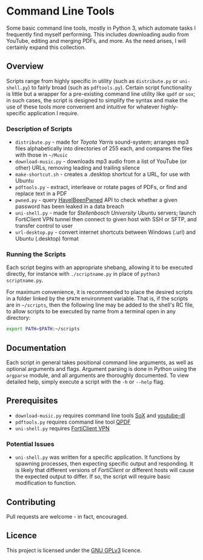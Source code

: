 # Command Line Tools

Some basic command line tools, mostly in Python 3, which automate tasks I frequently find myself
performing. This includes downloading audio from YouTube, editing and merging PDFs, and more. As
the need arises, I will certainly expand this collection.

## Overview

Scripts range from highly specific in utility (such as `distribute.py` or `uni-shell.py`) to fairly
broad (such as `pdftools.py`). Certain script functionality is little but a wrapper for a
pre-existing command line utility like `qpdf` or `sox`; in such cases, the script is designed to
simplify the syntax and make the use of these tools more convenient and intuitive for whatever
highly-specific application I require.

### Description of Scripts

* `distribute.py` - made for *Toyota Yarris* sound-system; arranges mp3 files alphabetically into
  directories of 255 each, and compares the files with those in `~/Music`
* `download-music.py` - downloads mp3 audio from a list of YouTube (or other) URLs, removing 
  leading and trailing silence
* `make-shortcut.sh` - creates a .desktop shortcut for a URL, for use with Ubuntu
* `pdftools.py` - extract, interleave or rotate pages of PDFs, or find and replace text in a PDF
* `pwned.py` - query
  [HaveIBeenPwned](https://haveibeenpwned.com/API/v2#SearchingPwnedPasswordsByRange) API to check
  whether a given password has been leaked in a data breach
* `uni-shell.py` - made for *Stellenbosch University* Ubuntu servers; launch FortiClient VPN tunnel
  then connect to given host with SSH or SFTP, and transfer control to user
* `url-desktop.py` - convert internet shortcuts between Windows (.url) and Ubuntu (.desktop) format

### Running the Scripts

Each script begins with an appropriate shebang, allowing it to be executed directly, for instance 
with `./scriptname.py` in place of `python3 scriptname.py`.

For maximum convenience, it is recommended to place the desired scripts in a folder linked by the
`$PATH` environment variable. That is, if the scripts are in `~/scripts`, then the following line
may be added to the shell's RC file, to allow scripts to be executed by name from a terminal open 
in any directory:
```bash
export PATH=$PATH:~/scripts
```

## Documentation

Each script in general takes positional command line arguments, as well as optional arguments and
flags. Argument parsing is done in Python using the `argparse` module, and all arguments are 
thoroughly documented. To view detailed help, simply execute a script with the `-h` or `--help`
flag.

## Prerequisites

* `download-music.py` requires command line tools [SoX](http://sox.sourceforge.net/) and 
  [youtube-dl](https://ytdl-org.github.io/youtube-dl/index.html)
* `pdftools.py` requires command line tool [QPDF](http://qpdf.sourceforge.net/)
* `uni-shell.py` requires [FortiClient VPN](https://forticlient.com/downloads)

### Potential Issues

* `uni-shell.py` was written for a specific application. It functions by spawning processes, then
  expecting specific output and responding. It is likely that different versions of *FortiClient*
  or different hosts will cause the expected output to differ. If so, the script will require 
  basic modification to function.

## Contributing

Pull requests are welcome - in fact, encouraged.

## Licence

This project is licensed under the [GNU GPLv3](https://choosealicense.com/licenses/gpl-3.0/)
licence.
